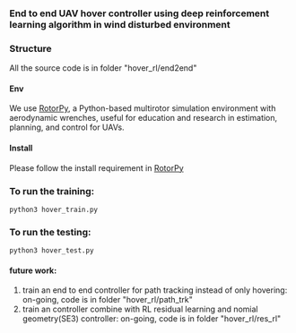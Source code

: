 ### End to end UAV hover controller using deep reinforcement learning algorithm in wind disturbed environment

### Structure
All the source code is in folder "hover_rl/end2end"

#### Env
We use [RotorPy](https://github.com/spencerfolk/rotorpy), a Python-based multirotor simulation environment with aerodynamic wrenches, useful for education and research in estimation, planning, and control for UAVs.

#### Install
Please follow the install requirement in [RotorPy](https://github.com/spencerfolk/rotorpy)

### To run the training:
```
python3 hover_train.py
```

### To run the testing:
```
python3 hover_test.py
```


#### future work:
1. train an end to end controller for path tracking instead of only hovering: on-going, code is in folder "hover_rl/path_trk"
2. train an controller combine with RL residual learning and nomial geometry(SE3) controller: on-going, code is in folder "hover_rl/res_rl"
